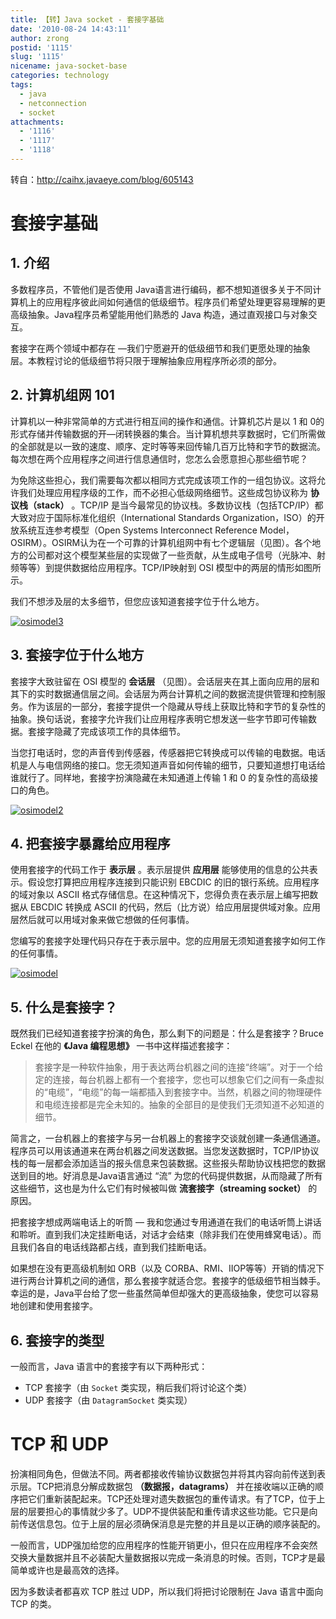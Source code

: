 ```yaml
---
title: 【转】Java socket - 套接字基础
date: '2010-08-24 14:43:11'
author: zrong
postid: '1115'
slug: '1115'
nicename: java-socket-base
categories: technology
tags:
  - java
  - netconnection
  - socket
attachments:
  - '1116'
  - '1117'
  - '1118'
---
```


转自：<http://caihx.javaeye.com/blog/605143>

# 套接字基础  

## 1. 介绍

多数程序员，不管他们是否使用 Java语言进行编码，都不想知道很多关于不同计算机上的应用程序彼此间如何通信的低级细节。程序员们希望处理更容易理解的更高级抽象。Java程序员希望能用他们熟悉的 Java 构造，通过直观接口与对象交互。

套接字在两个领域中都存在 ―我们宁愿避开的低级细节和我们更愿处理的抽象层。本教程讨论的低级细节将只限于理解抽象应用程序所必须的部分。<!--more-->

## 2. 计算机组网 101

计算机以一种非常简单的方式进行相互间的操作和通信。计算机芯片是以 1 和 0的形式存储并传输数据的开―闭转换器的集合。当计算机想共享数据时，它们所需做的全部就是以一致的速度、顺序、定时等等来回传输几百万比特和字节的数据流。每次想在两个应用程序之间进行信息通信时，您怎么会愿意担心那些细节呢？

为免除这些担心，我们需要每次都以相同方式完成该项工作的一组包协议。这将允许我们处理应用程序级的工作，而不必担心低级网络细节。这些成包协议称为 **协议栈（stack）** 。TCP/IP 是当今最常见的协议栈。多数协议栈（包括TCP/IP）都大致对应于国际标准化组织（International Standards Organization，ISO）的开放系统互连参考模型（Open Systems Interconnect Reference Model，OSIRM）。OSIRM认为在一个可靠的计算机组网中有七个逻辑层（见图）。各个地方的公司都对这个模型某些层的实现做了一些贡献，从生成电子信号（光脉冲、射频等等）到提供数据给应用程序。TCP/IP映射到 OSI 模型中的两层的情形如图所示。

我们不想涉及层的太多细节，但您应该知道套接字位于什么地方。

[![osimodel3](/uploads/2010/08/osi_model3.gif "套接字处理代码只存在于表示层中")](/uploads/2010/08/osi_model3.gif)

## 3. 套接字位于什么地方

套接字大致驻留在 OSI 模型的 **会话层** （见图）。会话层夹在其上面向应用的层和其下的实时数据通信层之间。会话层为两台计算机之间的数据流提供管理和控制服务。作为该层的一部分，套接字提供一个隐藏从导线上获取比特和字节的复杂性的抽象。换句话说，套接字允许我们让应用程序表明它想发送一些字节即可传输数据。套接字隐藏了完成该项工作的具体细节。

当您打电话时，您的声音传到传感器，传感器把它转换成可以传输的电数据。电话机是人与电信网络的接口。您无须知道声音如何传输的细节，只要知道想打电话给谁就行了。同样地，套接字扮演隐藏在未知通道上传输
1 和 0 的复杂性的高级接口的角色。  

[![osimodel2](/uploads/2010/08/osi_model2.gif "套接字扮演的角色")](/uploads/2010/08/osi_model2.gif)

## 4. 把套接字暴露给应用程序

使用套接字的代码工作于 **表示层** 。表示层提供 **应用层** 能够使用的信息的公共表示。假设您打算把应用程序连接到只能识别 EBCDIC 的旧的银行系统。应用程序的域对象以 ASCII 格式存储信息。在这种情况下，您得负责在表示层上编写把数据从 EBCDIC 转换成 ASCII 的代码，然后（比方说）给应用层提供域对象。应用层然后就可以用域对象来做它想做的任何事情。

您编写的套接字处理代码只存在于表示层中。您的应用层无须知道套接字如何工作的任何事情。  

[![osimodel](/uploads/2010/08/osi_model.gif "TCP/IP 映射到 OSI 模型中的两层")](/uploads/2010/08/osi_model.gif)

## 5. 什么是套接字？

既然我们已经知道套接字扮演的角色，那么剩下的问题是：什么是套接字？Bruce Eckel 在他的 **《Java 编程思想》** 一书中这样描述套接字：

> 套接字是一种软件抽象，用于表达两台机器之间的连接“终端”。对于一个给定的连接，每台机器上都有一个套接字，您也可以想象它们之间有一条虚拟的“电缆”，“电缆”的每一端都插入到套接字中。当然，机器之间的物理硬件和电缆连接都是完全未知的。抽象的全部目的是使我们无须知道不必知道的细节。

简言之，一台机器上的套接字与另一台机器上的套接字交谈就创建一条通信通道。程序员可以用该通道来在两台机器之间发送数据。当您发送数据时，TCP/IP协议栈的每一层都会添加适当的报头信息来包装数据。这些报头帮助协议栈把您的数据送到目的地。好消息是Java语言通过 “流” 为您的代码提供数据，从而隐藏了所有这些细节，这也是为什么它们有时候被叫做 **流套接字（streaming socket）** 的原因。

把套接字想成两端电话上的听筒 ― 我和您通过专用通道在我们的电话听筒上讲话和聆听。直到我们决定挂断电话，对话才会结束（除非我们在使用蜂窝电话）。而且我们各自的电话线路都占线，直到我们挂断电话。

如果想在没有更高级机制如 ORB（以及 CORBA、RMI、IIOP等等）开销的情况下进行两台计算机之间的通信，那么套接字就适合您。套接字的低级细节相当棘手。幸运的是，Java平台给了您一些虽然简单但却强大的更高级抽象，使您可以容易地创建和使用套接字。

## 6. 套接字的类型

一般而言，Java 语言中的套接字有以下两种形式：

-   TCP 套接字（由 `Socket` 类实现，稍后我们将讨论这个类）
-   UDP 套接字（由 `DatagramSocket` 类实现）

# TCP 和 UDP

扮演相同角色，但做法不同。两者都接收传输协议数据包并将其内容向前传送到表示层。TCP把消息分解成数据包 **（数据报，datagrams）** 并在接收端以正确的顺序把它们重新装配起来。TCP还处理对遗失数据包的重传请求。有了TCP，位于上层的层要担心的事情就少多了。UDP不提供装配和重传请求这些功能。它只是向前传送信息包。位于上层的层必须确保消息是完整的并且是以正确的顺序装配的。

一般而言，UDP强加给您的应用程序的性能开销更小，但只在应用程序不会突然交换大量数据并且不必装配大量数据报以完成一条消息的时候。否则，TCP才是最简单或许也是最高效的选择。

因为多数读者都喜欢 TCP 胜过 UDP，所以我们将把讨论限制在 Java 语言中面向TCP 的类。

